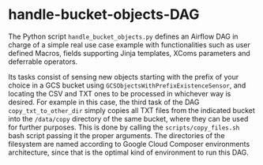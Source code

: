 # handle-bucket-objects-DAG
The Python script `handle_bucket_objects.py` defines an Airflow DAG in charge of a simple real use case example with functionalities such as user defined Macros, fields supporting Jinja templates, XComs parameters and deferrable operators.

Its tasks consist of sensing new objects starting with the prefix of your choice in a GCS bucket using `GCSObjectsWithPrefixExistenceSensor`, and locating the CSV and TXT ones to be processed in whichever way is desired. For example in this case, the third task of the DAG `copy_txt_to_other_dir` simply copies all TXT files from the indicated bucket into the `/data/copy` directory of the same bucket, where they can be used for further purposes. This is done by calling the `scripts/copy_files.sh` bash script passing it the proper arguments. The directories of the filesystem are named according to Google Cloud Composer environments architecture, since that is the optimal kind of environment to run this DAG.
